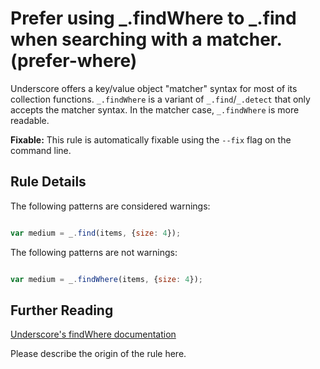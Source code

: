 # Prefer using _.findWhere to _.find when searching with a matcher. (prefer-where)

Underscore offers a key/value object "matcher" syntax for most of its
collection functions. `_.findWhere` is a variant of `_.find`/`_.detect` that only accepts the matcher syntax. In the matcher case, `_.findWhere` is more readable.

**Fixable:** This rule is automatically fixable using the `--fix` flag on the command line.

## Rule Details

The following patterns are considered warnings:

```js

var medium = _.find(items, {size: 4});

```

The following patterns are not warnings:

```js

var medium = _.findWhere(items, {size: 4});

```

## Further Reading

[Underscore's findWhere documentation](http://underscorejs.org/#findWhere)

Please describe the origin of the rule here.
